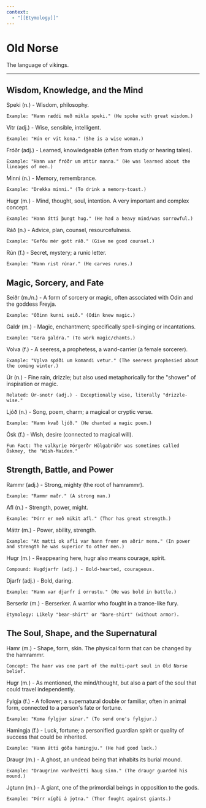 ```yaml
---
context:
  - "[[Etymology]]"
---
```


# Old Norse

The language of vikings.

---

## Wisdom, Knowledge, and the Mind

Speki (n.) - Wisdom, philosophy.

    Example: "Hann ræddi með mikla speki." (He spoke with great wisdom.)

Vitr (adj.) - Wise, sensible, intelligent.

    Example: "Hún er vit kona." (She is a wise woman.)

Fróðr (adj.) - Learned, knowledgeable (often from study or hearing tales).

    Example: "Hann var fróðr um ættir manna." (He was learned about the lineages of men.)

Minni (n.) - Memory, remembrance.

    Example: "Drekka minni." (To drink a memory-toast.)

Hugr (m.) - Mind, thought, soul, intention. A very important and complex concept.

    Example: "Hann átti þungt hug." (He had a heavy mind/was sorrowful.)

Ráð (n.) - Advice, plan, counsel, resourcefulness.

    Example: "Gefðu mér gott ráð." (Give me good counsel.)

Rún (f.) - Secret, mystery; a runic letter.

    Example: "Hann rist rúnar." (He carves runes.)

## Magic, Sorcery, and Fate

Seiðr (m./n.) - A form of sorcery or magic, often associated with Odin and the goddess Freyja.

    Example: "Óðinn kunni seið." (Odin knew magic.)

Galdr (m.) - Magic, enchantment; specifically spell-singing or incantations.

    Example: "Gera galdra." (To work magic/chants.)

Volva (f.) - A seeress, a prophetess, a wand-carrier (a female sorcerer).

    Example: "Vǫlva spáði um komandi vetur." (The seeress prophesied about the coming winter.)

Úr (n.) - Fine rain, drizzle; but also used metaphorically for the "shower" of inspiration or magic.

    Related: Úr-snotr (adj.) - Exceptionally wise, literally "drizzle-wise."

Ljóð (n.) - Song, poem, charm; a magical or cryptic verse.

    Example: "Hann kvað ljóð." (He chanted a magic poem.)

Ósk (f.) - Wish, desire (connected to magical will).

    Fun Fact: The valkyrie Þórgerðr Hölgabrúðr was sometimes called Óskmey, the "Wish-Maiden."

## Strength, Battle, and Power

Rammr (adj.) - Strong, mighty (the root of hamrammr).

    Example: "Rammr maðr." (A strong man.)

Afl (n.) - Strength, power, might.

    Example: "Þórr er með mikit afl." (Thor has great strength.)

Máttr (m.) - Power, ability, strength.

    Example: "At mætti ok afli var hann fremr en aðrir menn." (In power and strength he was superior to other men.)

Hugr (m.) - Reappearing here, hugr also means courage, spirit.

    Compound: Hugdjarfr (adj.) - Bold-hearted, courageous.

Djarfr (adj.) - Bold, daring.

    Example: "Hann var djarfr í orrustu." (He was bold in battle.)

Berserkr (m.) - Berserker. A warrior who fought in a trance-like fury.

    Etymology: Likely "bear-shirt" or "bare-shirt" (without armor).

## The Soul, Shape, and the Supernatural

Hamr (m.) - Shape, form, skin. The physical form that can be changed by the hamrammr.

    Concept: The hamr was one part of the multi-part soul in Old Norse belief.

Hugr (m.) - As mentioned, the mind/thought, but also a part of the soul that could travel independently.

Fylgja (f.) - A follower; a supernatural double or familiar, often in animal form, connected to a person's fate or fortune.

    Example: "Koma fylgjur sínar." (To send one's fylgjur.)

Hamingja (f.) - Luck, fortune; a personified guardian spirit or quality of success that could be inherited.

    Example: "Hann átti góða hamingju." (He had good luck.)

Draugr (m.) - A ghost, an undead being that inhabits its burial mound.

    Example: "Draugrinn varðveitti haug sinn." (The draugr guarded his mound.)

Jǫtunn (m.) - A giant, one of the primordial beings in opposition to the gods.

    Example: "Þórr vígði á jǫtna." (Thor fought against giants.)
